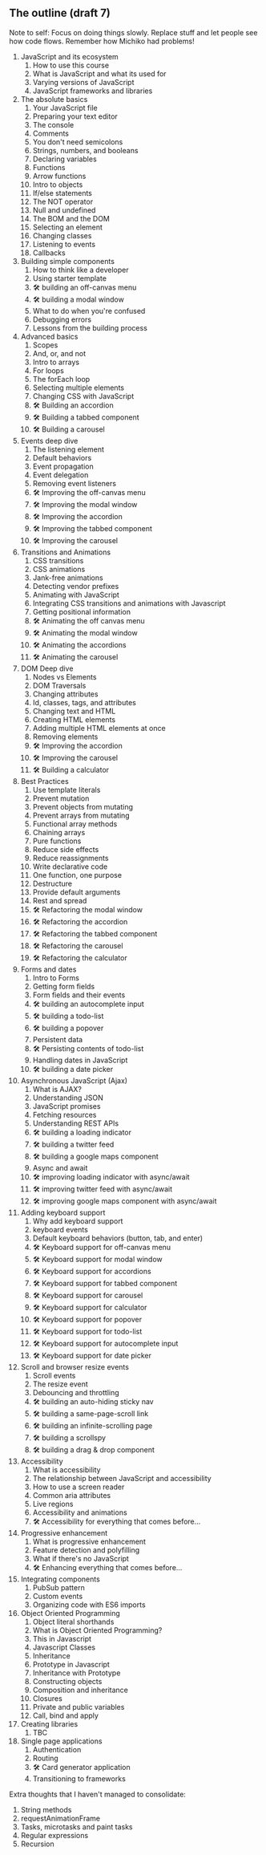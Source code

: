 ## The outline (draft 7)

Note to self: Focus on doing things slowly. Replace stuff and let people see how code flows. Remember how Michiko had problems!

1. JavaScript and its ecosystem
    1. How to use this course
    2. What is JavaScript and what its used for
    3. Varying versions of JavaScript
    4. JavaScript frameworks and libraries
2. The absolute basics
    1. Your JavaScript file
    2. Preparing your text editor
    3. The console
    4. Comments
    5. You don't need semicolons
    6. Strings, numbers, and booleans
    7. Declaring variables
    8. Functions
    9. Arrow functions
    10. Intro to objects
    11. If/else statements
    12. The NOT operator
    13. Null and undefined
    14. The BOM and the DOM
    15. Selecting an element
    16. Changing classes
    17. Listening to events
    18. Callbacks
3. Building simple components
    1. How to think like a developer
    2. Using starter template
    3. 🛠 building an off-canvas menu
    4. 🛠 building a modal window
    5. What to do when you're confused
    6. Debugging errors
    7. Lessons from the building process
4. Advanced basics
    1. Scopes
    2. And, or, and not
    3. Intro to arrays
    4. For loops
    5. The forEach loop
    6. Selecting multiple elements
    7. Changing CSS with JavaScript
    8. 🛠 Building an accordion
    9. 🛠 Building a tabbed component
    10. 🛠 Building a carousel
5. Events deep dive
    1. The listening element
    2. Default behaviors
    3. Event propagation
    4. Event delegation
    5. Removing event listeners
    6. 🛠 Improving the off-canvas menu
    7. 🛠 Improving the modal window
    8. 🛠 Improving the accordion
    9. 🛠 Improving the tabbed component
    10. 🛠 Improving the carousel
6. Transitions and Animations
    1. CSS transitions
    2. CSS animations
    3. Jank-free animations
    4. Detecting vendor prefixes
    5. Animating with JavaScript
    6. Integrating CSS transitions and animations with Javascript
    7. Getting positional information
    8. 🛠 Animating the off canvas menu
    9. 🛠 Animating the modal window
    10. 🛠 Animating the accordions
    11. 🛠 Animating the carousel
7. DOM Deep dive
    1. Nodes vs Elements
    2. DOM Traversals
    3. Changing attributes
    4. Id, classes, tags, and attributes
    5. Changing text and HTML
    6. Creating HTML elements
    7. Adding multiple HTML elements at once
    8. Removing elements
    9. 🛠 Improving the accordion
    10. 🛠 Improving the carousel
    11. 🛠 Building a calculator
8. Best Practices
    1. Use template literals
    2. Prevent mutation
    3. Prevent objects from mutating
    4. Prevent arrays from mutating
    5. Functional array methods
    6. Chaining arrays
    7. Pure functions
    8. Reduce side effects
    9. Reduce reassignments
    10. Write declarative code
    11. One function, one purpose
    12. Destructure
    13. Provide default arguments
    14. Rest and spread
    15. 🛠 Refactoring the modal window
    16. 🛠 Refactoring the accordion
    17. 🛠 Refactoring the tabbed component
    18. 🛠 Refactoring the carousel
    19. 🛠 Refactoring the calculator
9. Forms and dates
    1. Intro to Forms
    2. Getting form fields
    3. Form fields and their events
    4. 🛠 building an autocomplete input
    5. 🛠 building a todo-list
    6. 🛠 building a popover
    7. Persistent data
    8. 🛠 Persisting contents of todo-list
    9. Handling dates in JavaScript
    10. 🛠 building a date picker
10. Asynchronous JavaScript (Ajax)
    1. What is AJAX?
    2. Understanding JSON
    3. JavaScript promises
    4. Fetching resources
    5. Understanding REST APIs
    6. 🛠 building a loading indicator
    6. 🛠 building a twitter feed
    7. 🛠 building a google maps component
    5. Async and await
    6. 🛠 improving loading indicator with async/await
    6. 🛠 improving twitter feed with async/await
    6. 🛠 improving google maps component with async/await
11. Adding keyboard support
    1. Why add keyboard support
    2. keyboard events
    3. Default keyboard behaviors (button, tab, and enter)
    3. 🛠 Keyboard support for off-canvas menu
    4. 🛠 Keyboard support for modal window
    5. 🛠 Keyboard support for accordions
    6. 🛠 Keyboard support for tabbed component
    7. 🛠 Keyboard support for carousel
    8. 🛠 Keyboard support for calculator
    9. 🛠 Keyboard support for popover
    10. 🛠 Keyboard support for todo-list
    11. 🛠 Keyboard support for autocomplete input
    12. 🛠 Keyboard support for date picker
12. Scroll and browser resize events
    1. Scroll events
    2. The resize event
    3. Debouncing and throttling
    4. 🛠 building an auto-hiding sticky nav
    5. 🛠 building a same-page-scroll link
    6. 🛠 building an infinite-scrolling page
    7. 🛠 building a scrollspy
    8. 🛠 building a drag & drop component
13. Accessibility
    1. What is accessibility
    2. The relationship between JavaScript and accessibility
    3. How to use a screen reader
    4. Common aria attributes
    5. Live regions
    6. Accessibility and animations
    7. 🛠 Accessibility for everything that comes before...
14. Progressive enhancement
    1. What is progressive enhancement
    2. Feature detection and polyfilling
    3. What if there's no JavaScript
    4. 🛠 Enhancing everything that comes before...
15. Integrating components
    1. PubSub pattern
    2. Custom events
    3. Organizing code with ES6 imports
16. Object Oriented Programming
    1. Object literal shorthands
    2. What is Object Oriented Programming?
    3. This in Javascript
    4. Javascript Classes
    5. Inheritance
    6. Prototype in Javascript
    7. Inheritance with Prototype
    8. Constructing objects
    9. Composition and inheritance
    10. Closures
    11. Private and public variables
    12. Call, bind and apply
17. Creating libraries
    1. TBC
18. Single page applications
    1. Authentication
    2. Routing
    3. 🛠 Card generator application
    4. Transitioning to frameworks

Extra thoughts that I haven't managed to consolidate:

1. String methods
2. requestAnimationFrame
3. Tasks, microtasks and paint tasks
4. Regular expressions
5. Recursion